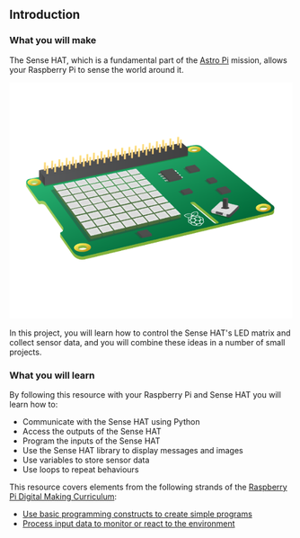 ## Introduction

### What you will make
The Sense HAT, which is a fundamental part of the [Astro Pi](https://astro-pi.org/) mission, allows your Raspberry Pi to sense the world around it.

![Sense HAT](images/sense-hat.png)

In this project, you will learn how to control the Sense HAT's LED matrix and collect sensor data, and you will combine these ideas in a number of small projects.

### What you will learn
By following this resource with your Raspberry Pi and Sense HAT you will learn how to:

- Communicate with the Sense HAT using Python
- Access the outputs of the Sense HAT
- Program the inputs of the Sense HAT
- Use the Sense HAT library to display messages and images
- Use variables to store sensor data
- Use loops to repeat behaviours

This resource covers elements from the following strands of the [Raspberry Pi Digital Making Curriculum](https://www.raspberrypi.org/curriculum/):

- [Use basic programming constructs to create simple programs](https://www.raspberrypi.org/curriculum/programming/creator)
- [Process input data to monitor or react to the environment](https://www.raspberrypi.org/curriculum/physical-computing/developer)
